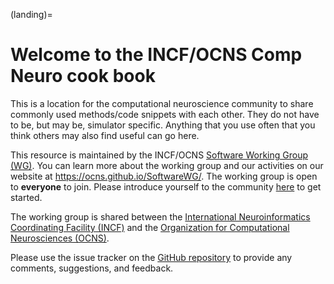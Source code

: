 (landing)=
# Welcome to the INCF/OCNS Comp Neuro cook book

This is a location for the computational neuroscience community to share commonly used methods/code snippets with each other.
They do not have to be, but may be, simulator specific.
Anything that you use often that you think others may also find useful can go here.

This resource is maintained by the INCF/OCNS [Software Working Group (WG)](https://ocns.github.io/SoftwareWG/).
You can learn more about the working group and our activities on our website at https://ocns.github.io/SoftwareWG/.
The working group is open to **everyone** to join.
Please introduce yourself to the community [here](https://github.com/OCNS/SoftwareWG/discussions/12) to get started.

The working group is shared between the [International Neuroinformatics Coordinating Facility (INCF)](https://www.incf.org/) and the [Organization for Computational Neurosciences (OCNS)](https://www.cnsorg.org).

Please use the issue tracker on the [GitHub repository](https://github.com/OCNS/CompNeuroCookBook/issues) to provide any comments, suggestions, and feedback.

